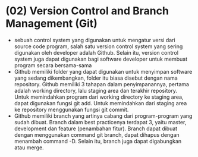 # (02) Version Control and Branch Management (Git)

- sebuah control system yang digunakan untuk mengatur versi dari source code program, salah satu version control system yang sering digunakan oleh developer adalah Github. Selain itu, version control system juga dapat digunakan bagi software developer untuk membuat program secara bersama-sama
- Github memiliki folder yang dapat digunakan untuk menyimpan software yang sedang dikembangkan, folder itu biasa disebut dengan nama repository. Github memiliki 3 tahapan dalam penyimpanannya, pertama adalah working directory, lalu staging area dan terakhir repository. Untuk memindahkan program dari working directory ke staging area, dapat digunakan fungsi git add. Untuk memindahkan dari staging area ke repository menggunakan fungsi git commit.
- Github memiliki branch yang artinya cabang dari program-program yang sudah dibuat. Branch dalam best practicenya terdapat 3, yaitu master, development dan feature (penambahan fitur). Branch dapat dibuat dengan menggunakan command git branch, dapat dihapus dengan menambah command -D. Selain itu, branch juga dapat digabungkan atau merge.
